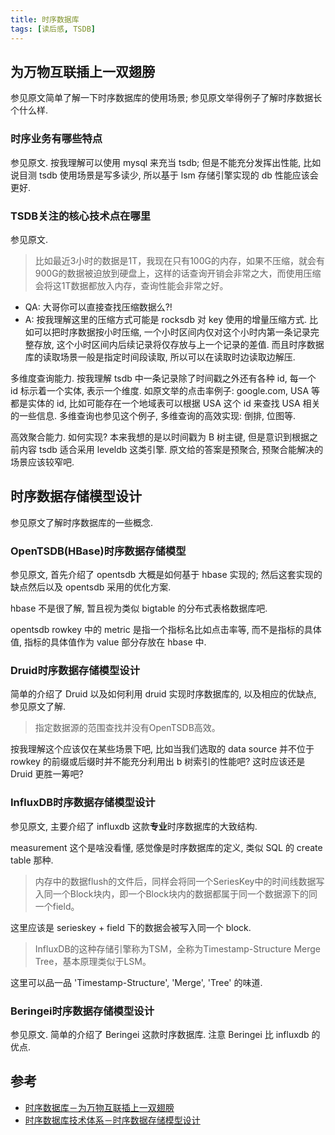 ```yaml
---
title: 时序数据库
tags: [读后感, TSDB]
---
```



## 为万物互联插上一双翅膀

参见原文简单了解一下时序数据库的使用场景; 参见原文举得例子了解时序数据长个什么样.

### 时序业务有哪些特点

参见原文. 按我理解可以使用 mysql 来充当 tsdb; 但是不能充分发挥出性能, 比如说目测 tsdb 使用场景是写多读少, 所以基于 lsm 存储引擎实现的 db 性能应该会更好.

### TSDB关注的核心技术点在哪里

参见原文.

>   比如最近3小时的数据是1T，我现在只有100G的内存，如果不压缩，就会有900G的数据被迫放到硬盘上，这样的话查询开销会非常之大，而使用压缩会将这1T数据都放入内存，查询性能会非常之好。

-   QA: 大哥你可以直接查找压缩数据么?!
-   A: 按我理解这里的压缩方式可能是 rocksdb 对 key 使用的增量压缩方式. 比如可以把时序数据按小时压缩, 一个小时区间内仅对这个小时内第一条记录完整存放, 这个小时区间内后续记录将仅存放与上一个记录的差值. 而且时序数据库的读取场景一般是指定时间段读取, 所以可以在读取时边读取边解压.

多维度查询能力. 按我理解 tsdb 中一条记录除了时间戳之外还有各种 id, 每一个 id 标示着一个实体, 表示一个维度. 如原文举的点击率例子: google.com, USA 等都是实体的 id, 比如可能存在一个地域表可以根据 USA 这个 id 来查找 USA 相关的一些信息. 多维查询也参见这个例子, 多维查询的高效实现: 倒排, 位图等.

高效聚合能力. 如何实现? 本来我想的是以时间戳为 B 树主键, 但是意识到根据之前内容 tsdb 适合采用 leveldb 这类引擎. 原文给的答案是预聚合, 预聚合能解决的场景应该较窄吧.


## 时序数据存储模型设计

参见原文了解时序数据库的一些概念.

### OpenTSDB(HBase)时序数据存储模型

参见原文, 首先介绍了 opentsdb 大概是如何基于 hbase 实现的; 然后这套实现的缺点然后以及 opentsdb 采用的优化方案.

hbase 不是很了解, 暂且视为类似 bigtable 的分布式表格数据库吧.

opentsdb rowkey 中的 metric 是指一个指标名比如点击率等, 而不是指标的具体值, 指标的具体值作为 value 部分存放在 hbase 中.

### Druid时序数据存储模型设计

简单的介绍了 Druid 以及如何利用 druid 实现时序数据库的, 以及相应的优缺点, 参见原文了解.

>   指定数据源的范围查找并没有OpenTSDB高效。

按我理解这个应该仅在某些场景下吧, 比如当我们选取的 data source 并不位于 rowkey 的前缀或后缀时并不能充分利用出 b 树索引的性能吧? 这时应该还是 Druid 更胜一筹吧?

### InfluxDB时序数据存储模型设计

参见原文, 主要介绍了 influxdb 这款**专业**时序数据库的大致结构.

measurement 这个是啥没看懂, 感觉像是时序数据库的定义, 类似 SQL 的 create table 那种.

>   内存中的数据flush的文件后，同样会将同一个SeriesKey中的时间线数据写入同一个Block块内，即一个Block块内的数据都属于同一个数据源下的同一个field。

这里应该是 serieskey + field 下的数据会被写入同一个 block.

>   InfluxDB的这种存储引擎称为TSM，全称为Timestamp-Structure Merge Tree，基本原理类似于LSM。

这里可以品一品 'Timestamp-Structure', 'Merge', 'Tree' 的味道.

### Beringei时序数据存储模型设计

参见原文. 简单的介绍了 Beringei 这款时序数据库. 注意 Beringei 比 influxdb 的优点.






## 参考

-   [时序数据库－为万物互联插上一双翅膀][20180203183333]
-   [时序数据库技术体系－时序数据存储模型设计][20180203183441]


[20180203183333]: <http://hbasefly.com/2017/11/19/timeseries-database-1/> "网页剪报/时序数据库－为万物互联插上一双翅膀"

[20180203183441]: <http://hbasefly.com/2017/11/19/timeseries-database-2/> "网页剪报/时序数据库技术体系－时序数据存储模型设计"

